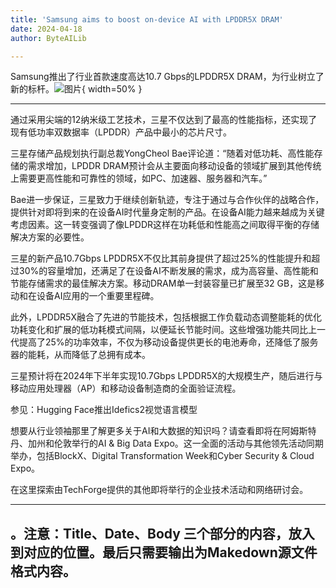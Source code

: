 ```yaml
---
title: 'Samsung aims to boost on-device AI with LPDDR5X DRAM'
date: 2024-04-18
author: ByteAILib

---
```


Samsung推出了行业首款速度高达10.7 Gbps的LPDDR5X DRAM，为行业树立了新的标杆。![图片](https://www.artificialintelligence-news.com/wp-content/uploads/sites/9/2024/04/samsung-lpddr5x-dram-on-device-ai-artificial-intelligenc-optimised.jpg){ width=50% }

---
通过采用尖端的12纳米级工艺技术，三星不仅达到了最高的性能指标，还实现了现有低功率双数据率（LPDDR）产品中最小的芯片尺寸。

三星存储产品规划执行副总裁YongCheol Bae评论道：“随着对低功耗、高性能存储的需求增加，LPDDR DRAM预计会从主要面向移动设备的领域扩展到其他传统上需要更高性能和可靠性的领域，如PC、加速器、服务器和汽车。”

Bae进一步保证，三星致力于继续创新轨迹，专注于通过与合作伙伴的战略合作，提供针对即将到来的在设备AI时代量身定制的产品。在设备AI能力越来越成为关键考虑因素。这一转变强调了像LPDDR这样在功耗低和性能高之间取得平衡的存储解决方案的必要性。

三星的新产品10.7Gbps LPDDR5X不仅比其前身提供了超过25%的性能提升和超过30%的容量增加，还满足了在设备AI不断发展的需求，成为高容量、高性能和节能存储需求的最佳解决方案。移动DRAM单一封装容量已扩展至32 GB，这是移动和在设备AI应用的一个重要里程碑。

此外，LPDDR5X融合了先进的节能技术，包括根据工作负载动态调整能耗的优化功耗变化和扩展的低功耗模式间隔，以便延长节能时间。这些增强功能共同比上一代提高了25%的功率效率，不仅为移动设备提供更长的电池寿命，还降低了服务器的能耗，从而降低了总拥有成本。

三星预计将在2024年下半年实现10.7Gbps LPDDR5X的大规模生产，随后进行与移动应用处理器（AP）和移动设备制造商的全面验证流程。


参见：Hugging Face推出Idefics2视觉语言模型

想要从行业领袖那里了解更多关于AI和大数据的知识吗？请查看即将在阿姆斯特丹、加州和伦敦举行的AI & Big Data Expo。这一全面的活动与其他领先活动同期举办，包括BlockX、Digital Transformation Week和Cyber Security & Cloud Expo。

在这里探索由TechForge提供的其他即将举行的企业技术活动和网络研讨会。

---

。注意：Title、Date、Body 三个部分的内容，放入到对应的位置。最后只需要输出为Makedown源文件格式内容。
---

